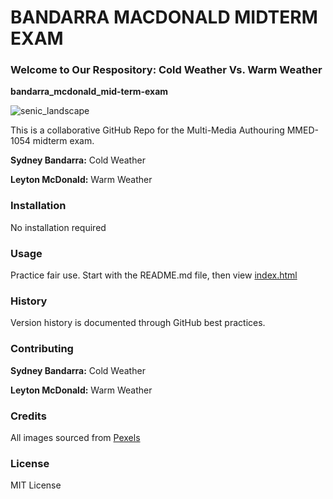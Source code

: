 # BANDARRA MACDONALD MIDTERM EXAM
### Welcome to Our Respository: Cold Weather Vs. Warm Weather

**bandarra_mcdonald_mid-term-exam**

![senic_landscape](img/readme_banner.jpg)

 This is a collaborative GitHub Repo for the Multi-Media Authouring MMED-1054 midterm exam.

 **Sydney Bandarra:** Cold Weather

 **Leyton McDonald:** Warm Weather
### Installation
No installation required
### Usage
Practice fair use. Start with the README.md file, then view [index.html](index.html)
### History
Version history is documented through GitHub best practices.
### Contributing
**Sydney Bandarra:** Cold Weather

**Leyton McDonald:** Warm Weather
### Credits
All images sourced from [Pexels](https://www.pexels.com/)
### License
MIT License





